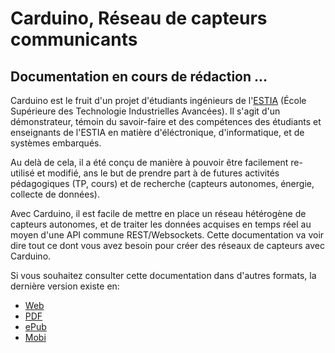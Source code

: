 # Carduino, Réseau de capteurs communicants

## Documentation en cours de rédaction ...

Carduino est le fruit d'un projet d'étudiants ingénieurs de l'[ESTIA](http://www.estia.fr) (École Supérieure des Technologie Industrielles Avancées). Il s'agit d'un démonstrateur, témoin du savoir-faire et des compétences des étudiants et enseignants de l'ESTIA en matière d'éléctronique, d'informatique, et de systèmes embarqués.

Au delà de cela, il a été conçu de manière à pouvoir être facilement re-utilisé et modifié, ans le but de prendre part à de futures activités pédagogiques (TP, cours) et de recherche (capteurs autonomes, énergie, collecte de données).

Avec Carduino, il est facile de mettre en place un réseau hétérogène de capteurs autonomes, et de traiter les données acquises en temps réel au moyen d'une API commune REST/Websockets.
Cette documentation va voir dire tout ce dont vous avez besoin pour créer des réseaux de capteurs avec Carduino.

Si vous souhaitez consulter cette documentation dans d'autres formats, la dernière version existe en:

- [Web](http://docs.carduino.com)
- [PDF](https://www.gitbook.com/download/pdf/book/vincentdauliac/carduino-docs)
- [ePub](https://www.gitbook.com/download/epub/book/vincentdauliac/carduino-docs)
- [Mobi](https://www.gitbook.com/download/mobi/book/vincentdauliac/carduino-docs)